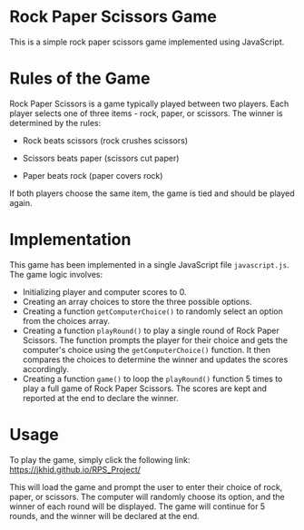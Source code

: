 # Rock Paper Scissors Game
This is a simple rock paper scissors game implemented using JavaScript.

# Rules of the Game
Rock Paper Scissors is a game typically played between two players. Each player selects one of three items - rock, paper, or scissors. The winner is determined by the rules:

- Rock beats scissors (rock crushes scissors)

- Scissors beats paper (scissors cut paper)

- Paper beats rock (paper covers rock)

If both players choose the same item, the game is tied and should be played again.

# Implementation
This game has been implemented in a single JavaScript file `javascript.js`. The game logic involves:

- Initializing player and computer scores to 0.
- Creating an array choices to store the three possible options.
- Creating a function `getComputerChoice()` to randomly select an option from the choices array.
- Creating a function `playRound()` to play a single round of Rock Paper Scissors. The function prompts the player for their choice and gets the computer's choice using the `getComputerChoice()` function. It then compares the choices to determine the winner and updates the scores accordingly.
- Creating a function `game()` to loop the `playRound()` function 5 times to play a full game of Rock Paper Scissors. The scores are kept and reported at the end to declare the winner.

# Usage
To play the game, simply click the following link: https://jkhid.github.io/RPS_Project/

This will load the game and prompt the user to enter their choice of rock, paper, or scissors. The computer will randomly choose its option, and the winner of each round will be displayed. The game will continue for 5 rounds, and the winner will be declared at the end.




